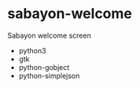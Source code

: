 sabayon-welcome
================

Sabayon welcome screen

* python3
* gtk
* python-gobject
* python-simplejson

